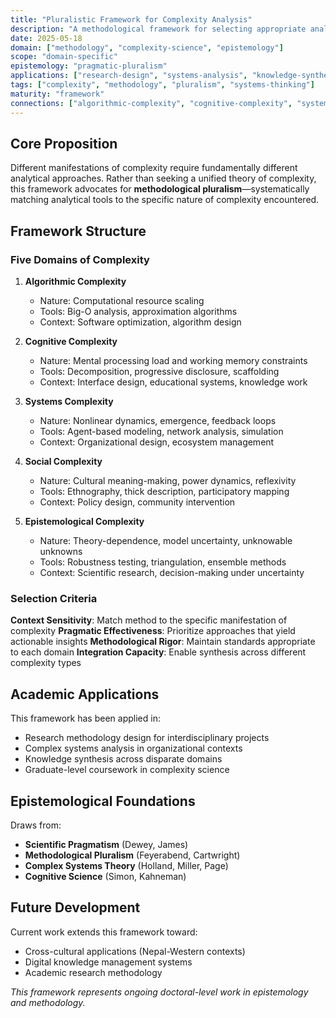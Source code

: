 ```yaml
---
title: "Pluralistic Framework for Complexity Analysis"
description: "A methodological framework for selecting appropriate analytical approaches based on the type of complexity encountered"
date: 2025-05-18
domain: ["methodology", "complexity-science", "epistemology"]
scope: "domain-specific"
epistemology: "pragmatic-pluralism"
applications: ["research-design", "systems-analysis", "knowledge-synthesis"]
tags: ["complexity", "methodology", "pluralism", "systems-thinking"]
maturity: "framework"
connections: ["algorithmic-complexity", "cognitive-complexity", "systems-complexity"]
---
```


## Core Proposition

Different manifestations of complexity require fundamentally different analytical approaches. Rather than seeking a unified theory of complexity, this framework advocates for **methodological pluralism**—systematically matching analytical tools to the specific nature of complexity encountered.

## Framework Structure

### Five Domains of Complexity

1. **Algorithmic Complexity**
   - Nature: Computational resource scaling
   - Tools: Big-O analysis, approximation algorithms
   - Context: Software optimization, algorithm design

2. **Cognitive Complexity** 
   - Nature: Mental processing load and working memory constraints
   - Tools: Decomposition, progressive disclosure, scaffolding
   - Context: Interface design, educational systems, knowledge work

3. **Systems Complexity**
   - Nature: Nonlinear dynamics, emergence, feedback loops
   - Tools: Agent-based modeling, network analysis, simulation
   - Context: Organizational design, ecosystem management

4. **Social Complexity**
   - Nature: Cultural meaning-making, power dynamics, reflexivity
   - Tools: Ethnography, thick description, participatory mapping
   - Context: Policy design, community intervention

5. **Epistemological Complexity**
   - Nature: Theory-dependence, model uncertainty, unknowable unknowns
   - Tools: Robustness testing, triangulation, ensemble methods
   - Context: Scientific research, decision-making under uncertainty

### Selection Criteria

**Context Sensitivity**: Match method to the specific manifestation of complexity
**Pragmatic Effectiveness**: Prioritize approaches that yield actionable insights
**Methodological Rigor**: Maintain standards appropriate to each domain
**Integration Capacity**: Enable synthesis across different complexity types

## Academic Applications

This framework has been applied in:
- Research methodology design for interdisciplinary projects
- Complex systems analysis in organizational contexts
- Knowledge synthesis across disparate domains
- Graduate-level coursework in complexity science

## Epistemological Foundations

Draws from:
- **Scientific Pragmatism** (Dewey, James)
- **Methodological Pluralism** (Feyerabend, Cartwright)
- **Complex Systems Theory** (Holland, Miller, Page)
- **Cognitive Science** (Simon, Kahneman)

## Future Development

Current work extends this framework toward:
- Cross-cultural applications (Nepal-Western contexts)
- Digital knowledge management systems
- Academic research methodology

*This framework represents ongoing doctoral-level work in epistemology and methodology.*
